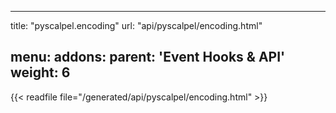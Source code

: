 
---
title: "pyscalpel.encoding"
url: "api/pyscalpel/encoding.html"

menu:
    addons:
        parent: 'Event Hooks & API'
        weight: 6
---

{{< readfile file="/generated/api/pyscalpel/encoding.html" >}}
